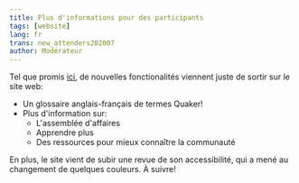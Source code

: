 ```yaml
---
title: Plus d'informations pour des participants
tags: [website]
lang: fr
trans: new_attenders202007
author: Modérateur
---
```

Tel que promis [ici](/2020/06/12/nouveau-site-web.html), de nouvelles fonctionalités viennent juste de sortir sur le site web:
* Un glossaire anglais-français de termes Quaker!
* Plus d'information sur:
  * L'assemblée d'affaires
  * Apprendre plus
  * Des ressources pour mieux connaître la communauté

En plus, le site vient de subir une revue de son accessibilité, qui a mené au changement de quelques couleurs. À suivre!
